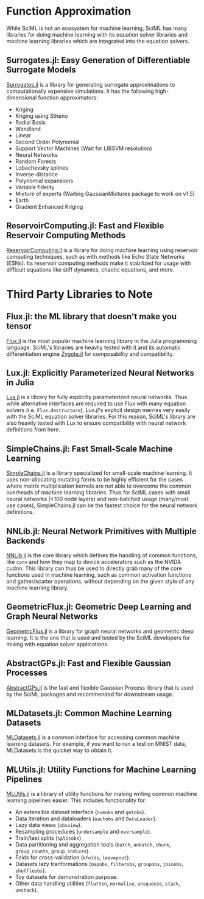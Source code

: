 # Function Approximation

While SciML is not an ecosystem for machine learning, SciML has many libraries for doing
machine learning with its equation solver libraries and machine learning libraries which
are integrated into the equation solvers.

## Surrogates.jl: Easy Generation of Differentiable Surrogate Models

[Surrogates.jl](https://github.com/SciML/Surrogates.jl) is a library for generating surrogate
approximations to computationally expensive simulations. It has the following
high-dimensional function approximators:

- Kriging
- Kriging using Stheno
- Radial Basis
- Wendland
- Linear
- Second Order Polynomial
- Support Vector Machines (Wait for LIBSVM resolution)
- Neural Networks
- Random Forests
- Lobachevsky splines
- Inverse-distance
- Polynomial expansions
- Variable fidelity
- Mixture of experts (Waiting GaussianMixtures package to work on v1.5)
- Earth
- Gradient Enhanced Kriging

## ReservoirComputing.jl: Fast and Flexible Reservoir Computing Methods

[ReservoirComputing.jl](https://github.com/SciML/ReservoirComputing.jl) is a library for
doing machine learning using reservoir computing techniques, such as with methods like Echo
State Networks (ESNs). Its reservoir computing methods make it stabilized for usage with
difficult equations like stiff dynamics, chaotic equations, and more.

# Third Party Libraries to Note

## Flux.jl: the ML library that doesn't make you tensor

[Flux.jl](https://github.com/FluxML/Flux.jl) is the most popular machine learning library in the
Julia programming language. SciML's libraries are heavily tested with it and its automatic
differentiation engine [Zygote.jl](https://github.com/FluxML/Zygote.jl) for composability and
compatibility.

## Lux.jl: Explicitly Parameterized Neural Networks in Julia

[Lux.jl](https://github.com/avik-pal/Lux.jl) is a library for fully explicitly parameterized
neural networks. Thus while alternative interfaces are required to use Flux with many equation
solvers (i.e. `Flux.destructure`), Lux.jl's explicit design merries very easily with the
SciML equation solver libraries. For this reason, SciML's library are also heavily tested with
Lux to ensure compatibility with neural network definitions from here.

## SimpleChains.jl: Fast Small-Scale Machine Learning

[SimpleChains.jl](https://github.com/PumasAI/SimpleChains.jl) is a library specialized for
small-scale machine learning. It uses non-allocating mutating forms to be highly efficient
for the cases where matrix multiplication kernels are not able to overcome the common overheads
of machine learning libraries. Thus for SciML cases with small neural networks (<100 node layers)
and non-batched usage (many/most use cases), SimpleChains.jl can be the fastest choice for the
neural network definitions.

## NNLib.jl: Neural Network Primitives with Multiple Backends

[NNLib.jl](https://github.com/FluxML/NNlib.jl) is the core library which defines the handling
of common functions, like `conv` and how they map to device accelerators such as the NVIDA
cudnn. This library can thus be used to directly grab many of the core functions used in
machine learning, such as common activation functions and gather/scatter operations, without
depending on the given style of any machine learning library.

## GeometricFlux.jl: Geometric Deep Learning and Graph Neural Networks

[GeometricFlux.jl](https://github.com/FluxML/GeometricFlux.jl) is a library for graph neural
networks and geometric deep learning. It is the one that is used and tested by the SciML
developers for mixing with equation solver applications.

## AbstractGPs.jl: Fast and Flexible Gaussian Processes

[AbstractGPs.jl](https://github.com/JuliaGaussianProcesses/AbstractGPs.jl) is the fast and
flexible Gaussian Process library that is used by the SciML packages and recommended
for downstream usage.

## MLDatasets.jl: Common Machine Learning Datasets

[MLDatasets.jl](https://github.com/JuliaML/MLDatasets.jl)  is a common interface for
accessing common machine learning datasets. For example, if you want to run a test on
MNIST data, MLDatasets is the quicket way to obtain it.

## MLUtils.jl: Utility Functions for Machine Learning Pipelines

[MLUtils.jl](https://github.com/JuliaML/MLUtils.jl) is a library of utility functions for
making writing common machine learning pipelines easier. This includes functionality for:

- An extensible dataset interface  (`numobs` and `getobs`).
- Data iteration and dataloaders (`eachobs` and `DataLoader`).
- Lazy data views (`obsview`).
- Resampling procedures (`undersample` and `oversample`).
- Train/test splits (`splitobs`)
- Data partitioning and aggregation tools (`batch`, `unbatch`, `chunk`, `group_counts`, `group_indices`).
- Folds for cross-validation (`kfolds`, `leavepout`).
- Datasets lazy tranformations (`mapobs`, `filterobs`, `groupobs`, `joinobs`, `shuffleobs`).
- Toy datasets for demonstration purpose.
- Other data handling utilities (`flatten`, `normalise`, `unsqueeze`, `stack`, `unstack`).
